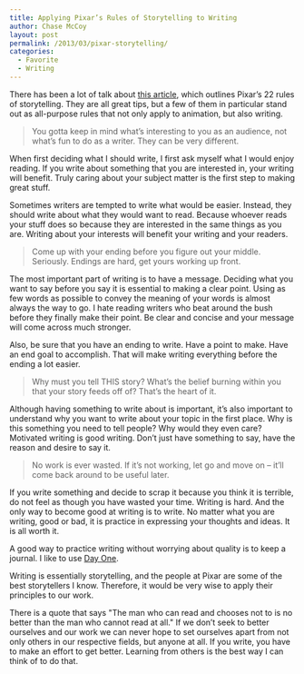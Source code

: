 ```yaml
---
title: Applying Pixar’s Rules of Storytelling to Writing
author: Chase McCoy
layout: post
permalink: /2013/03/pixar-storytelling/
categories:
  - Favorite
  - Writing
---
```

There has been a lot of talk about [this article][1], which outlines Pixar&#8217;s 22 rules of storytelling. They are all great tips, but a few of them in particular stand out as all-purpose rules that not only apply to animation, but also writing.

> You gotta keep in mind what’s interesting to you as an audience, not what’s fun to do as a writer. They can be very different. 

When first deciding what I should write, I first ask myself what I would enjoy reading. If you write about something that you are interested in, your writing will benefit. Truly caring about your subject matter is the first step to making great stuff.

Sometimes writers are tempted to write what would be easier. Instead, they should write about what they would want to read. Because whoever reads your stuff does so because they are interested in the same things as you are. Writing about your interests will benefit your writing and your readers.

> Come up with your ending before you figure out your middle. Seriously. Endings are hard, get yours working up front. 

The most important part of writing is to have a message. Deciding what you want to say before you say it is essential to making a clear point. Using as few words as possible to convey the meaning of your words is almost always the way to go. I hate reading writers who beat around the bush before they finally make their point. Be clear and concise and your message will come across much stronger.

Also, be sure that you have an ending to write. Have a point to make. Have an end goal to accomplish. That will make writing everything before the ending a lot easier.

> Why must you tell THIS story? What’s the belief burning within you that your story feeds off of? That’s the heart of it. 

Although having something to write about is important, it&#8217;s also important to understand why you want to write about your topic in the first place. Why is this something you need to tell people? Why would they even care? Motivated writing is good writing. Don&#8217;t just have something to say, have the reason and desire to say it.

> No work is ever wasted. If it’s not working, let go and move on – it’ll come back around to be useful later. 

If you write something and decide to scrap it because you think it is terrible, do not feel as though you have wasted your time. Writing is hard. And the only way to become good at writing is to write. No matter what you are writing, good or bad, it is practice in expressing your thoughts and ideas. It is all worth it.

A good way to practice writing without worrying about quality is to keep a journal. I like to use [Day One][2].

Writing is essentially storytelling, and the people at Pixar are some of the best storytellers I know. Therefore, it would be very wise to apply their principles to our work.

There is a quote that says "The man who can read and chooses not to is no better than the man who cannot read at all." If we don&#8217;t seek to better ourselves and our work we can never hope to set ourselves apart from not only others in our respective fields, but anyone at all. If you write, you have to make an effort to get better. Learning from others is the best way I can think of to do that.

 [1]: http://aerogrammestudio.com/2013/03/07/pixars-22-rules-of-storytelling/
 [2]: http://dayoneapp.com/